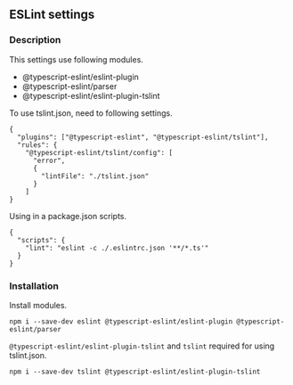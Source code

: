## ESLint settings

### Description
This settings use following modules.
- @typescript-eslint/eslint-plugin
- @typescript-eslint/parser
- @typescript-eslint/eslint-plugin-tslint

To use tslint.json, need to following settings.
```
{
  "plugins": ["@typescript-eslint", "@typescript-eslint/tslint"],
  "rules": {
    "@typescript-eslint/tslint/config": [
      "error",
      {
        "lintFile": "./tslint.json"
      }
    ]
}
```

Using in a package.json scripts.
```
{
  "scripts": {
    "lint": "eslint -c ./.eslintrc.json '**/*.ts'"
  }
}
```

### Installation

Install modules.
```
npm i --save-dev eslint @typescript-eslint/eslint-plugin @typescript-eslint/parser
```

`@typescript-eslint/eslint-plugin-tslint` and `tslint` required for using tslint.json.

```
npm i --save-dev tslint @typescript-eslint/eslint-plugin-tslint
```
